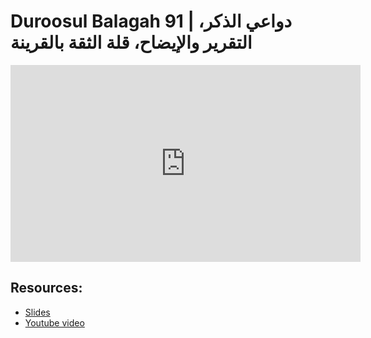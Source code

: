 # Duroosul Balagah 91 |  دواعي الذكر، التقرير والإيضاح، قلة الثقة بالقرينة
                
<iframe width="560" height="315" src="https://www.youtube-nocookie.com/embed/S1e-lvpOTz8?start=0" frameborder="0" allow="accelerometer; autoplay; encrypted-media; gyroscope; picture-in-picture" allowfullscreen="allowfullscreen">
</iframe><BR>

## Resources:
- [Slides](https://github.com/arshare/resources_balagha_pdfs)
- [Youtube video](https://www.youtube.com/watch?v=S1e-lvpOTz8&list=PLzn0qdi6JpdvvXVuJ7kIusNquSxeyKJvc)

